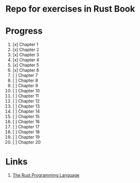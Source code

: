 # Repo for exercises in Rust Book

# Progress

1. [x] Chapter 1
1. [x] Chapter 2
1. [x] Chapter 3
1. [x] Chapter 4
1. [x] Chapter 5
1. [x] Chapter 6
1. [ ] Chapter 7
1. [ ] Chapter 8
1. [ ] Chapter 9
1. [ ] Chapter 10
1. [ ] Chapter 11
1. [ ] Chapter 12
1. [ ] Chapter 13
1. [ ] Chapter 14
1. [ ] Chapter 15
1. [ ] Chapter 16
1. [ ] Chapter 17
1. [ ] Chapter 18
1. [ ] Chapter 19
1. [ ] Chapter 20


# Links

1. [The Rust Programming Language](https://doc.rust-lang.org/book)
